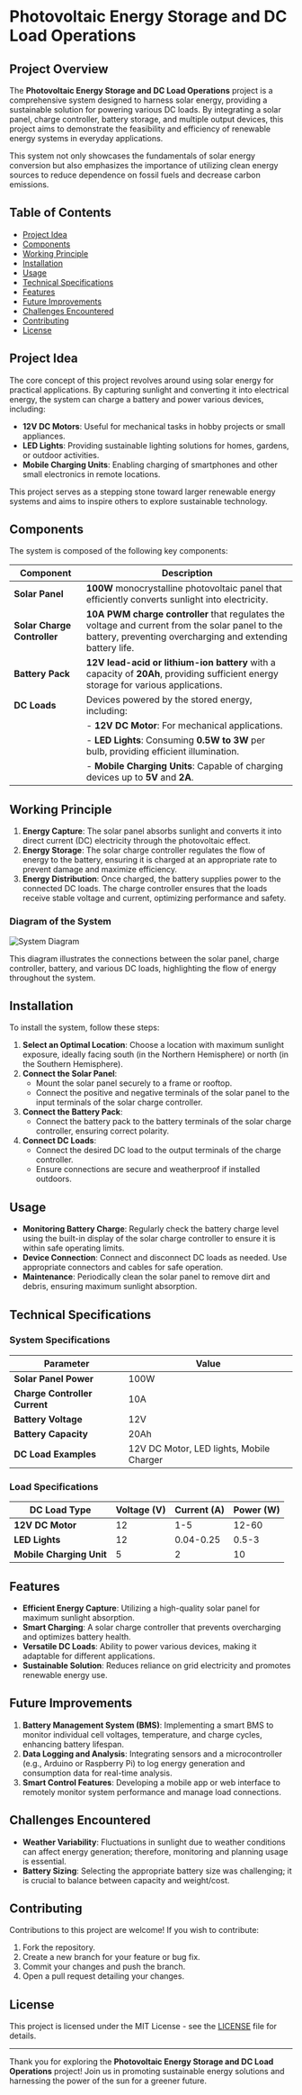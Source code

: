 # Photovoltaic Energy Storage and DC Load Operations

## Project Overview

The **Photovoltaic Energy Storage and DC Load Operations** project is a comprehensive system designed to harness solar energy, providing a sustainable solution for powering various DC loads. By integrating a solar panel, charge controller, battery storage, and multiple output devices, this project aims to demonstrate the feasibility and efficiency of renewable energy systems in everyday applications.

This system not only showcases the fundamentals of solar energy conversion but also emphasizes the importance of utilizing clean energy sources to reduce dependence on fossil fuels and decrease carbon emissions.

## Table of Contents

- [Project Idea](#project-idea)
- [Components](#components)
- [Working Principle](#working-principle)
- [Installation](#installation)
- [Usage](#usage)
- [Technical Specifications](#technical-specifications)
- [Features](#features)
- [Future Improvements](#future-improvements)
- [Challenges Encountered](#challenges-encountered)
- [Contributing](#contributing)
- [License](#license)

## Project Idea

The core concept of this project revolves around using solar energy for practical applications. By capturing sunlight and converting it into electrical energy, the system can charge a battery and power various devices, including:

- **12V DC Motors**: Useful for mechanical tasks in hobby projects or small appliances.
- **LED Lights**: Providing sustainable lighting solutions for homes, gardens, or outdoor activities.
- **Mobile Charging Units**: Enabling charging of smartphones and other small electronics in remote locations.

This project serves as a stepping stone toward larger renewable energy systems and aims to inspire others to explore sustainable technology.

## Components

The system is composed of the following key components:

| Component                  | Description                                                             |
|----------------------------|-------------------------------------------------------------------------|
| **Solar Panel**            | **100W** monocrystalline photovoltaic panel that efficiently converts sunlight into electricity. |
| **Solar Charge Controller** | **10A PWM charge controller** that regulates the voltage and current from the solar panel to the battery, preventing overcharging and extending battery life. |
| **Battery Pack**           | **12V lead-acid or lithium-ion battery** with a capacity of **20Ah**, providing sufficient energy storage for various applications. |
| **DC Loads**               | Devices powered by the stored energy, including:                       |
|                            | - **12V DC Motor**: For mechanical applications.                        |
|                            | - **LED Lights**: Consuming **0.5W to 3W** per bulb, providing efficient illumination. |
|                            | - **Mobile Charging Units**: Capable of charging devices up to **5V** and **2A**. |

## Working Principle

1. **Energy Capture**: The solar panel absorbs sunlight and converts it into direct current (DC) electricity through the photovoltaic effect.
2. **Energy Storage**: The solar charge controller regulates the flow of energy to the battery, ensuring it is charged at an appropriate rate to prevent damage and maximize efficiency.
3. **Energy Distribution**: Once charged, the battery supplies power to the connected DC loads. The charge controller ensures that the loads receive stable voltage and current, optimizing performance and safety.

### Diagram of the System

![System Diagram](https://github.com/TusharD18/Photovoltaic-Energy-Storage-and-DC-Load-Operations/blob/main/solar.png)

This diagram illustrates the connections between the solar panel, charge controller, battery, and various DC loads, highlighting the flow of energy throughout the system.

## Installation

To install the system, follow these steps:

1. **Select an Optimal Location**: Choose a location with maximum sunlight exposure, ideally facing south (in the Northern Hemisphere) or north (in the Southern Hemisphere).
2. **Connect the Solar Panel**:
   - Mount the solar panel securely to a frame or rooftop.
   - Connect the positive and negative terminals of the solar panel to the input terminals of the solar charge controller.
3. **Connect the Battery Pack**:
   - Connect the battery pack to the battery terminals of the solar charge controller, ensuring correct polarity.
4. **Connect DC Loads**:
   - Connect the desired DC load to the output terminals of the charge controller.
   - Ensure connections are secure and weatherproof if installed outdoors.

## Usage

- **Monitoring Battery Charge**: Regularly check the battery charge level using the built-in display of the solar charge controller to ensure it is within safe operating limits.
- **Device Connection**: Connect and disconnect DC loads as needed. Use appropriate connectors and cables for safe operation.
- **Maintenance**: Periodically clean the solar panel to remove dirt and debris, ensuring maximum sunlight absorption.

## Technical Specifications

### System Specifications

| Parameter                  | Value                                  |
|----------------------------|----------------------------------------|
| **Solar Panel Power**      | 100W                                   |
| **Charge Controller Current** | 10A                                 |
| **Battery Voltage**        | 12V                                    |
| **Battery Capacity**       | 20Ah                                   |
| **DC Load Examples**       | 12V DC Motor, LED lights, Mobile Charger |

### Load Specifications

| DC Load Type               | Voltage (V) | Current (A) | Power (W)   |
|----------------------------|-------------|-------------|-------------|
| **12V DC Motor**           | 12          | 1-5         | 12-60       |
| **LED Lights**             | 12          | 0.04-0.25   | 0.5-3       |
| **Mobile Charging Unit**    | 5           | 2           | 10          |

## Features

- **Efficient Energy Capture**: Utilizing a high-quality solar panel for maximum sunlight absorption.
- **Smart Charging**: A solar charge controller that prevents overcharging and optimizes battery health.
- **Versatile DC Loads**: Ability to power various devices, making it adaptable for different applications.
- **Sustainable Solution**: Reduces reliance on grid electricity and promotes renewable energy use.

## Future Improvements

1. **Battery Management System (BMS)**: Implementing a smart BMS to monitor individual cell voltages, temperature, and charge cycles, enhancing battery lifespan.
2. **Data Logging and Analysis**: Integrating sensors and a microcontroller (e.g., Arduino or Raspberry Pi) to log energy generation and consumption data for real-time analysis.
3. **Smart Control Features**: Developing a mobile app or web interface to remotely monitor system performance and manage load connections.

## Challenges Encountered

- **Weather Variability**: Fluctuations in sunlight due to weather conditions can affect energy generation; therefore, monitoring and planning usage is essential.
- **Battery Sizing**: Selecting the appropriate battery size was challenging; it is crucial to balance between capacity and weight/cost.

## Contributing

Contributions to this project are welcome! If you wish to contribute:

1. Fork the repository.
2. Create a new branch for your feature or bug fix.
3. Commit your changes and push the branch.
4. Open a pull request detailing your changes.

## License

This project is licensed under the MIT License - see the [LICENSE](LICENSE) file for details.

---

Thank you for exploring the **Photovoltaic Energy Storage and DC Load Operations** project! Join us in promoting sustainable energy solutions and harnessing the power of the sun for a greener future.
